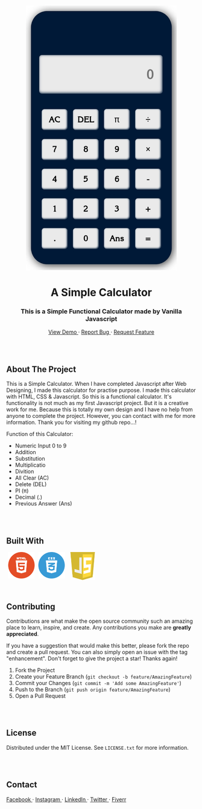 <!-- PROJECT INTRO -->
<div align="center">
  <a href="https://abdullahab120.github.io/Simple-calculator">
    <img src="./assets/img/Banner.jpg" alt="Logo" width="400" height="700"> 
  </a>

  <h1> A Simple Calculator </h1>

  <h3> This is a Simple Functional Calculator made by Vanilla Javascript </h3>
  <p>
    <a href="https://abdullahab120.github.io/Simple-calculator"> View Demo </a>
    ·
    <a href="https://github.com/AbdullahAB120/Simple-calculator/issues/new?labels=bug&template=bug-report---.md"> Report Bug </a>
    ·
    <a href="https://github.com/AbdullahAB120/Simple-calculator/issues/new?labels=enhancement&template=feature-request---.md"> Request Feature </a>
  </p>
</div>



<br />
<br />



<!-- ABOUT THE PROJECT -->
## About The Project

This is a Simple Calculator. When I have completed Javascript after Web Designing, I made this calculator for practise purpose. I made this calculator with HTML, CSS & Javascript. So this is a functional calculator. It's functionality is not much as my first Javascript project. But it is a creative work for me. Because this is totally my own design and I have no help from anyone to complete the project. However, you can contact with me for more information. Thank you for visiting my github repo...!


Function of this Calculator:
* Numeric Input 0 to 9
* Addition
* Substitution
* Multiplicatio 
* Divition
* All Clear (AC)
* Delete (DEL)
* PI (π)
* Decimal (.)
* Previous Answer (Ans)



<br />
<br />



<!-- BUILT WITH -->
## Built With

<img align="left" alt="html5" title="html playlist" width="70" hspace="5" src="./assets/SVG/html5.svg" />
<img align="left" alt="css3" title="css playlist" width="70" hspace="5" src="./assets/SVG/css3.svg" />
<img align="left" alt="js" title="js playlist" width="65" hspace="10" src="./assets/SVG/js.svg" />



<br />
<br />
<br />
<br />
<br />
<br />

 
 
<!-- CONTRIBUTING -->
## Contributing

Contributions are what make the open source community such an amazing place to learn, inspire, and create. Any contributions you make are **greatly appreciated**.

If you have a suggestion that would make this better, please fork the repo and create a pull request. You can also simply open an issue with the tag "enhancement".
Don't forget to give the project a star! Thanks again!

1. Fork the Project
2. Create your Feature Branch (`git checkout -b feature/AmazingFeature`)
3. Commit your Changes (`git commit -m 'Add some AmazingFeature'`)
4. Push to the Branch (`git push origin feature/AmazingFeature`)
5. Open a Pull Request



<br />
<br />



<!-- LICENSE -->
## License

Distributed under the MIT License. See `LICENSE.txt` for more information.



<br />
<br />



<!-- CONTACT -->
## Contact 

<a href="https://www.facebook.com/AbdullahAB120"> Facebook </a>
·
<a href="https://www.instagram.com/AbdullahAB_120"> Instagram </a>
·
<a href="https://www.linkedin.com/in/AbdullahAB120"> LinkedIn </a>
·
<a href="https://www.x.com/AbdullahAB120"> Twitter </a>
·
<a href="https://www.fiver.com/AbdullahAB120"> Fiverr </a>
